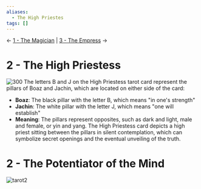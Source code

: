 ```yaml
---
aliases:
  - The High Priestes
tags: []
---
```

<- [1 - The Magician](1%20-%20The%20Magician.md) | [3 - The Empress](3%20-%20The%20Empress.md) ->
# 2 - The High Priestess
![300](Classic%20Tarot%20Images/2-high%20priestess.jpg)
The letters B and J on the High Priestess tarot card represent the pillars of Boaz and Jachin, which are located on either side of the card: 
- **Boaz**: The black pillar with the letter B, which means "in one's strength" 
- **Jachin**: The white pillar with the letter J, which means "one will establish" 
- **Meaning**: The pillars represent opposites, such as dark and light, male and female, or yin and yang. The High Priestess card depicts a high priest sitting between the pillars in silent contemplation, which can symbolize secret openings and the eventual unveiling of the truth.
# 2 - The Potentiator of the Mind
![tarot2](LOO%20Tarot%20Images/tarot2.jpg)

